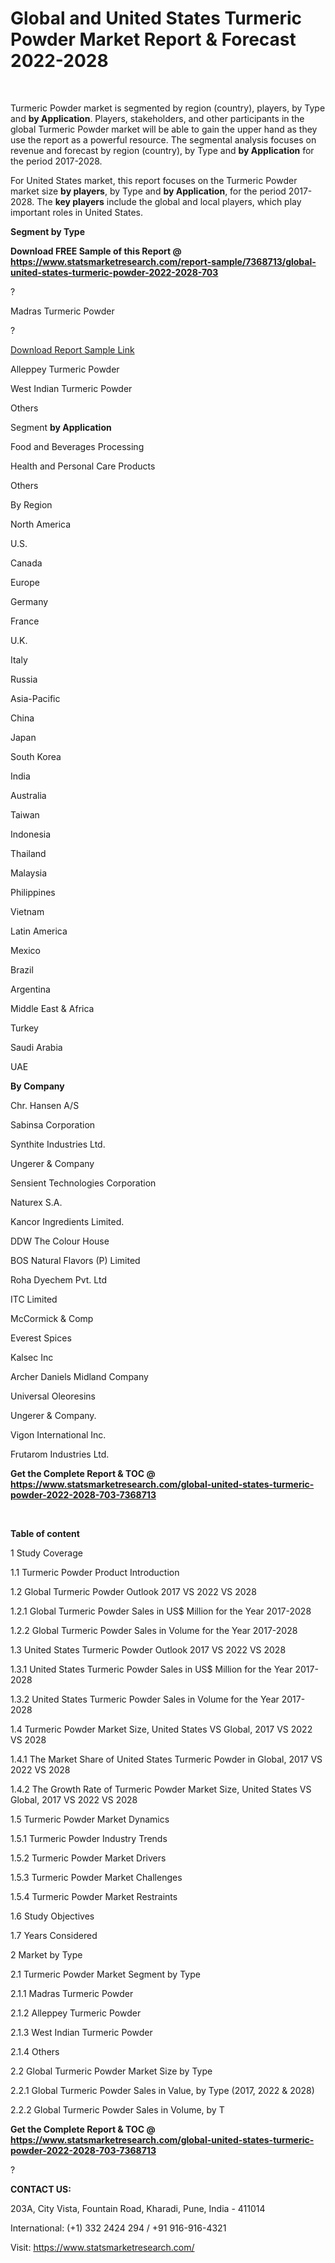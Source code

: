 <h1>Global and United States Turmeric Powder Market Report & Forecast 2022-2028</h1><br/><p>Turmeric Powder market is segmented by region (country), players, by Type and <strong>by Application</strong>. Players, stakeholders, and other participants in the global Turmeric Powder market will be able to gain the upper hand as they use the report as a powerful resource. The segmental analysis focuses on revenue and forecast by region (country), by Type and <strong>by Application</strong> for the period 2017-2028.</p>
 
 
 
 <p>For United States market, this report focuses on the Turmeric Powder market size <strong>by players</strong>, by Type and <strong>by Application</strong>, for the period 2017-2028. The <strong>key players</strong> include the global and local players, which play important roles in United States.</p>
 
 
 
 <p><strong>Segment by Type</strong></p>
 
 
 
 <div><b>Download FREE Sample of this Report @ <a href="https://www.statsmarketresearch.com/download-free-sample/7368713/global-united-states-turmeric-powder-2022-2028-703">https://www.statsmarketresearch.com/report-sample/7368713/global-united-states-turmeric-powder-2022-2028-703</a></b></div>
 
 
 
 <p>? </p>
 
 
 
 <p>Madras Turmeric Powder</p>
 
 
 
 <p>? </p>
 
 
 
 <p><a href="https://www.statsmarketresearch.com/download-free-sample/7368713/global-united-states-turmeric-powder-2022-2028-703">Download Report Sample Link</a></p>
 
 
 
 <p>Alleppey Turmeric Powder</p>
 
 
 
 <p>West Indian Turmeric Powder</p>
 
 
 
 <p>Others</p>
 
 
 
 <p>Segment <strong>by Application</strong></p>
 
 
 
 <p>Food and Beverages Processing</p>
 
 
 
 <p>Health and Personal Care Products</p>
 
 
 
 <p>Others</p>
 
 
 
 <p>By Region</p>
 
 
 
 <p>North America</p>
 
 
 
 <p>U.S.</p>
 
 
 
 <p>Canada</p>
 
 
 
 <p>Europe</p>
 
 
 
 <p>Germany</p>
 
 
 
 <p>France</p>
 
 
 
 <p>U.K.</p>
 
 
 
 <p>Italy</p>
 
 
 
 <p>Russia</p>
 
 
 
 <p>Asia-Pacific</p>
 
 
 
 <p>China</p>
 
 
 
 <p>Japan</p>
 
 
 
 <p>South Korea</p>
 
 
 
 <p>India</p>
 
 
 
 <p>Australia</p>
 
 
 
 <p>Taiwan</p>
 
 
 
 <p>Indonesia</p>
 
 
 
 <p>Thailand</p>
 
 
 
 <p>Malaysia</p>
 
 
 
 <p>Philippines</p>
 
 
 
 <p>Vietnam</p>
 
 
 
 <p>Latin America</p>
 
 
 
 <p>Mexico</p>
 
 
 
 <p>Brazil</p>
 
 
 
 <p>Argentina</p>
 
 
 
 <p>Middle East & Africa</p>
 
 
 
 <p>Turkey</p>
 
 
 
 <p>Saudi Arabia</p>
 
 
 
 <p>UAE</p>
 
 
 
 <p><strong>By Company</strong></p>
 
 
 
 <p>Chr. Hansen A/S</p>
 
 
 
 <p>Sabinsa Corporation</p>
 
 
 
 <p>Synthite Industries Ltd.</p>
 
 
 
 <p>Ungerer & Company</p>
 
 
 
 <p>Sensient Technologies Corporation</p>
 
 
 
 <p>Naturex S.A.</p>
 
 
 
 <p>Kancor Ingredients Limited.</p>
 
 
 
 <p>DDW The Colour House</p>
 
 
 
 <p>BOS Natural Flavors (P) Limited</p>
 
 
 
 <p>Roha Dyechem Pvt. Ltd</p>
 
 
 
 <p>ITC Limited</p>
 
 
 
 <p>McCormick & Comp</p>
 
 
 
 <p>Everest Spices</p>
 
 
 
 <p>Kalsec Inc</p>
 
 
 
 <p>Archer Daniels Midland Company</p>
 
 
 
 <p>Universal Oleoresins</p>
 
 
 
 <p>Ungerer & Company.</p>
 
 
 
 <p>Vigon International Inc.</p>
 
 
 
 <p>Frutarom Industries Ltd.</p>
 
 
 
 <div><b>Get the Complete Report & TOC @ <a href="https://www.statsmarketresearch.com/global-united-states-turmeric-powder-2022-2028-703-7368713">https://www.statsmarketresearch.com/global-united-states-turmeric-powder-2022-2028-703-7368713</a></b></div>
 
 
 
 <p><br />
 
 <b>Table of content</b></p>
 
 
 
 <p>1 Study Coverage<br />
 
 1.1 Turmeric Powder Product Introduction<br />
 
 1.2 Global Turmeric Powder Outlook 2017 VS 2022 VS 2028<br />
 
 1.2.1 Global Turmeric Powder Sales in US$ Million for the Year 2017-2028<br />
 
 1.2.2 Global Turmeric Powder Sales in Volume for the Year 2017-2028<br />
 
 1.3 United States Turmeric Powder Outlook 2017 VS 2022 VS 2028<br />
 
 1.3.1 United States Turmeric Powder Sales in US$ Million for the Year 2017-2028<br />
 
 1.3.2 United States Turmeric Powder Sales in Volume for the Year 2017-2028<br />
 
 1.4 Turmeric Powder Market Size, United States VS Global, 2017 VS 2022 VS 2028<br />
 
 1.4.1 The Market Share of United States Turmeric Powder in Global, 2017 VS 2022 VS 2028<br />
 
 1.4.2 The Growth Rate of Turmeric Powder Market Size, United States VS Global, 2017 VS 2022 VS 2028<br />
 
 1.5 Turmeric Powder Market Dynamics<br />
 
 1.5.1 Turmeric Powder Industry Trends<br />
 
 1.5.2 Turmeric Powder Market Drivers<br />
 
 1.5.3 Turmeric Powder Market Challenges<br />
 
 1.5.4 Turmeric Powder Market Restraints<br />
 
 1.6 Study Objectives<br />
 
 1.7 Years Considered<br />
 
 2 Market by Type<br />
 
 2.1 Turmeric Powder Market Segment by Type<br />
 
 2.1.1 Madras Turmeric Powder<br />
 
 2.1.2 Alleppey Turmeric Powder<br />
 
 2.1.3 West Indian Turmeric Powder<br />
 
 2.1.4 Others<br />
 
 2.2 Global Turmeric Powder Market Size by Type<br />
 
 2.2.1 Global Turmeric Powder Sales in Value, by Type (2017, 2022 & 2028)<br />
 
 2.2.2 Global Turmeric Powder Sales in Volume, by T</p>
 
 
 
 <div><b>Get the Complete Report & TOC @ <a href="https://www.statsmarketresearch.com/global-united-states-turmeric-powder-2022-2028-703-7368713">https://www.statsmarketresearch.com/global-united-states-turmeric-powder-2022-2028-703-7368713</a></b></div>
 
 
 
 <p>? </p>
 
 
 
 <p><b>CONTACT US:</b><br />
 
 203A, City Vista, Fountain Road, Kharadi, Pune, India - 411014<br />
 
 International: (+1) 332 2424 294 / +91 916-916-4321<br />
 
 Visit: <a href="https://www.statsmarketresearch.com/">https://www.statsmarketresearch.com/</a></p>